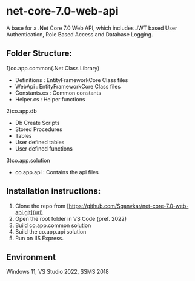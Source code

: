 # net-core-7.0-web-api
A base for a .Net Core 7.0 Web API, which includes JWT based User Authentication, Role Based Access and Database Logging.

## Folder Structure:

1)co.app.common(.Net Class Library)
  -  Definitions   : EntityFrameworkCore Class files
  -  WebApi        : EntityFrameworkCore Class files
  -  Constants.cs  : Common constants
  -  Helper.cs     : Helper functions
    
2)co.app.db
  -  Db Create Scripts
  -  Stored Procedures
  -  Tables
  -  User defined tables
  -  User defined functions
    
3)co.app.solution 
  -  co.app.api    : Contains the api files

## Installation instructions:

1. Clone the repo from [https://github.com/Sganvkar/net-core-7.0-web-api.git](url)
2. Open the root folder in VS Code (pref. 2022)
3. Build co.app.common solution
4. Build the co.app.api solution
5. Run on IIS Express.

## Environment

Windows 11, VS Studio 2022, SSMS 2018  
